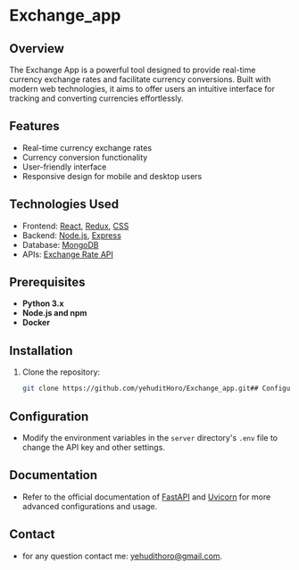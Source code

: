 # Exchange_app

## Overview
The Exchange App is a powerful tool designed to provide real-time currency exchange rates and facilitate currency conversions. Built with modern web technologies, it aims to offer users an intuitive interface for tracking and converting currencies effortlessly.

## Features
- Real-time currency exchange rates
- Currency conversion functionality
- User-friendly interface
- Responsive design for mobile and desktop users

## Technologies Used
- Frontend: [React](https://reactjs.org/), [Redux](https://redux.js.org/), [CSS](https://www.w3schools.com/css/)
- Backend: [Node.js](https://nodejs.org/), [Express](https://expressjs.com/)
- Database: [MongoDB](https://www.mongodb.com/)
- APIs: [Exchange Rate API](https://exchangeratesapi.io/)

## Prerequisites

- **Python 3.x**
- **Node.js and npm**
- **Docker**


## Installation
1. Clone the repository:
   ```bash
   git clone https://github.com/yehuditHoro/Exchange_app.git## Configuration

## Configuration
- Modify the environment variables in the `server` directory's `.env` file to change the API key and other settings.

## Documentation

- Refer to the official documentation of [FastAPI](https://fastapi.tiangolo.com/) and [Uvicorn](https://www.uvicorn.org/) for more advanced configurations and usage.

## Contact

- for any question contact me: yehudithoro@gmail.com.

